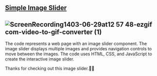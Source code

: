 ## [Simple Image Slider](https://github.com/MaryamFaridi/Image-Slider)

![ScreenRecording1403-06-29at12 57 48-ezgif com-video-to-gif-converter (1)](https://github.com/user-attachments/assets/8a7ebbca-1c0b-4c03-b7d7-014a01e2fd06)
-------------------------
The code represents a web page with an image slider component.
The image slider displays multiple images and provides navigation controls to move between the images.
The code uses HTML, CSS, and JavaScript to create the interactive image slider.

Thanks for checking out this image slider.👋🏻



